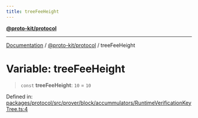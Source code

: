 ```yaml
---
title: treeFeeHeight
---
```


[**@proto-kit/protocol**](../README.md)

***

[Documentation](../../../README.md) / [@proto-kit/protocol](../README.md) / treeFeeHeight

# Variable: treeFeeHeight

> `const` **treeFeeHeight**: `10` = `10`

Defined in: [packages/protocol/src/prover/block/accummulators/RuntimeVerificationKeyTree.ts:4](https://github.com/proto-kit/framework/blob/b953c754e500c62f01fbbd6d09adfb2f5577269d/packages/protocol/src/prover/block/accummulators/RuntimeVerificationKeyTree.ts#L4)
